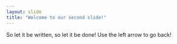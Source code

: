 ```yaml
---
layout: slide
title: "Welcome to our second slide!"
---
```

So let it be written, so let it be done!
Use the left arrow to go back!
